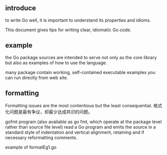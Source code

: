 ## introduce

to write Go well, it is important to understand its properties and idioms.

This document gives tips for writing clear, idiomatic Go code.

## example

the Go package sources are intended to serve not only as the core library 
but also as examples of how to use the language.

many package contain working, self-contained executable examples 
you can run directly from web site.

## formatting

Formatting issues are the most contentious but the least consequential.
格式化问题是最有争议，却最少达成共识的问题。

gofmt program (also avaliable as go fmt, which operate at the package level
rather than source file level) read a Go program and emits the source in a 
standard style of indentation and vertical alignment, retaining and if 
necessary reformatting comments.

example of formatEg1.go


